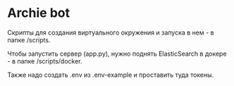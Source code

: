 # Archie bot

Скрипты для создания виртуального окружения и запуска в нем - в папке /scripts.

Чтобы запустить сервер (app.py), нужно поднять ElasticSearch в докере - в папке /scripts/docker. 

Также надо создать .env из .env-example и проставить туда токены.
